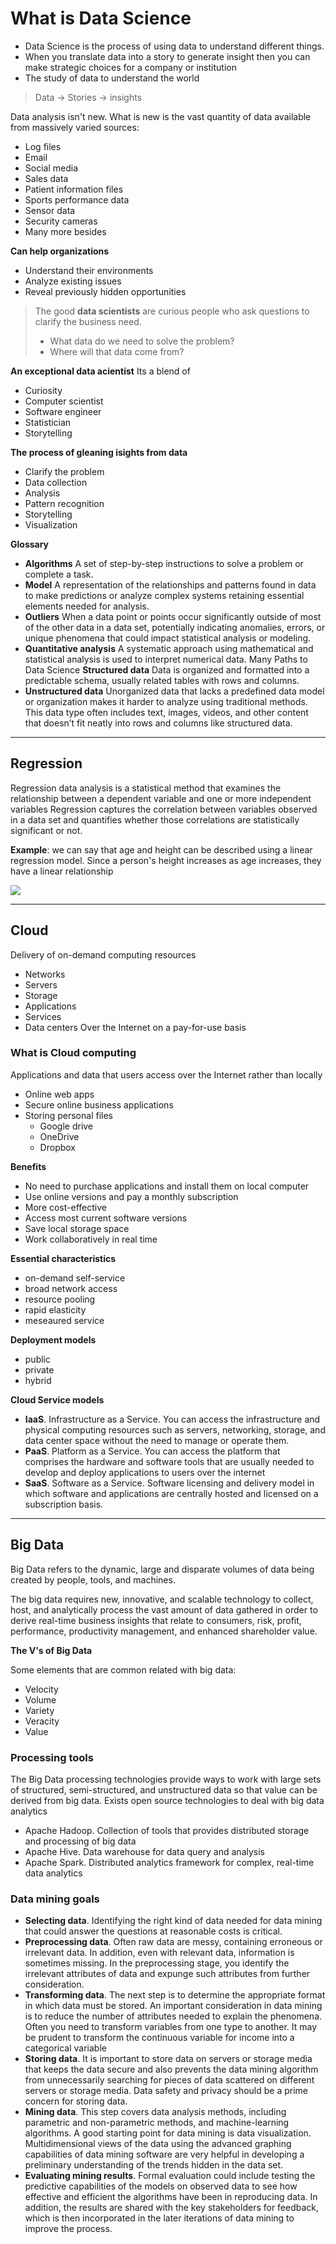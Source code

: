 # What is Data Science

- Data Science is the process of using data to understand different things. 
- When you translate data into a story to generate insight then you can make strategic choices for a company or institution
- The study of data to understand the world

> Data -> Stories -> insights

Data analysis isn't new. What is new is the vast quantity of data available from massively varied sources:

- Log files
- Email
- Social media
- Sales data
- Patient information files
- Sports performance data
- Sensor data
- Security cameras
- Many more besides

**Can help organizations**

- Understand their environments
- Analyze existing issues
- Reveal previously hidden opportunities

> The good **data scientists** are curious people who ask questions to clarify the business need.
> - What data do we need to solve the problem?
> - Where will that data come from?

**An exceptional data acientist**
Its a blend of
- Curiosity
- Computer scientist
- Software engineer
- Statistician
- Storytelling

**The process of gleaning isights from data**

- Clarify the problem
- Data collection
- Analysis
- Pattern recognition
- Storytelling
- Visualization


**Glossary**

- **Algorithms**  A set of step-by-step instructions to solve a problem or complete a task. 	
- **Model**  A representation of the relationships and patterns found in data to make predictions or analyze complex systems retaining essential elements needed for analysis. 	
- **Outliers** 	When a data point or points occur significantly outside of most of the other data in a data set, potentially indicating anomalies, errors, or unique phenomena that could impact statistical analysis or modeling. 
- **Quantitative analysis**	A systematic approach using mathematical and statistical analysis is used to interpret numerical data. 	Many Paths to Data Science
**Structured data** Data is organized and formatted into a predictable schema, usually related tables with rows and columns.
- **Unstructured data**  Unorganized data that lacks a predefined data model or organization makes it harder to analyze using traditional methods. This data type often includes text, images, videos, and other content that doesn’t fit neatly into rows and columns like structured data.


---

## Regression

Regression data analysis is a statistical method that examines the relationship between a dependent variable and one or more independent variables
Regression captures the correlation between variables observed in a data set and quantifies whether those correlations are statistically significant or not. 

**Example**: we can say that age and height can be described using a linear regression model. Since a person's height increases as age increases, they have a linear relationship

![](./img/regression_example.png)


---

## Cloud

Delivery of on-demand computing resources
- Networks
- Servers
- Storage
- Applications
- Services
- Data centers
Over the Internet on a pay-for-use basis

### What is Cloud computing

Applications and data that users access over the Internet rather than locally
- Online web apps
- Secure online business applications
- Storing personal files
  - Google drive
  - OneDrive
  - Dropbox

**Benefits**
- No need to purchase applications and install them on local computer
- Use online versions and pay a monthly subscription
- More cost-effective
- Access most current software versions
- Save local storage space
- Work collaboratively in real time

**Essential characteristics**
- on-demand self-service
- broad network access
- resource pooling
- rapid elasticity
- meseaured service

**Deployment models**
- public
- private
- hybrid

**Cloud Service models**
- **IaaS**. Infrastructure as a Service. You can access the infrastructure and physical computing resources such as servers, networking, storage, and data center space without the need to manage or operate them.
- **PaaS**. Platform as a Service. You can access the platform that comprises the hardware and software tools that are usually needed to develop and deploy applications to users over the internet
- **SaaS**. Software as a Service. Software licensing and delivery model in which software and applications are centrally hosted and licensed on a subscription basis.


---

## Big Data

Big Data refers to the dynamic, large and disparate volumes of data being created by people, tools, and machines.

The big data requires new, innovative, and scalable technology to collect, host, and analytically process the vast amount of data gathered in order to derive real-time business insights that relate to consumers, risk, profit, performance, productivity management, and enhanced shareholder value.


**The V's of Big Data**

Some elements that are common related with big data:

- Velocity
- Volume
- Variety
- Veracity
- Value

### Processing tools

The Big Data processing technologies provide ways to work with large sets of structured, semi-structured, and unstructured data so that value can be derived from big data.
Exists open source technologies to deal with big data analytics
- Apache Hadoop. Collection of tools that provides distributed storage and processing of big data
- Apache Hive. Data warehouse for data query and analysis
- Apache Spark. Distributed analytics framework for complex, real-time data analytics

### Data mining goals

- **Selecting data**. Identifying the right kind of data needed for data mining that could answer the questions at reasonable costs is critical.
- **Preprocessing data**. Often raw data are messy, containing erroneous or irrelevant data. In addition, even with relevant data, information is sometimes missing. In the preprocessing stage, you identify the irrelevant attributes of data and expunge such attributes from further consideration.
- **Transforming data**. The next step is to determine the appropriate format in which data must be stored. An important consideration in data mining is to reduce the number of attributes needed to explain the phenomena. Often you need to transform variables from one type to another. It may be prudent to transform the continuous variable for income into a categorical variable
- **Storing data**. It is important to store data on servers or storage media that keeps the data secure and also prevents the data mining algorithm from unnecessarily searching for pieces of data scattered on different servers or storage media. Data safety and privacy should be a prime concern for storing data.
- **Mining data**. This step covers data analysis methods, including parametric and non-parametric methods, and machine-learning algorithms. A good starting point for data mining is data visualization. Multidimensional views of the data using the advanced graphing capabilities of data mining software are very helpful in developing a preliminary understanding of the trends hidden in the data set.
- **Evaluating mining results**. Formal evaluation could include testing the predictive capabilities of the models on observed data to see how effective and efficient the algorithms have been in reproducing data. In addition, the results are shared with the key stakeholders for feedback, which is then incorporated in the later iterations of data mining to improve the process.


